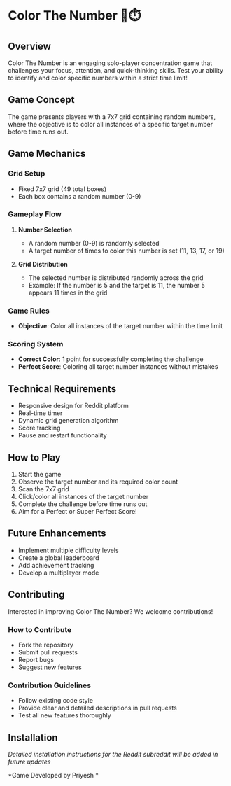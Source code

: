 # Color The Number 🎲⏱️

## Overview

Color The Number is an engaging solo-player concentration game that challenges your focus, attention, and quick-thinking skills. Test your ability to identify and color specific numbers within a strict time limit!

## Game Concept

The game presents players with a 7x7 grid containing random numbers, where the objective is to color all instances of a specific target number before time runs out.

## Game Mechanics

### Grid Setup
- Fixed 7x7 grid (49 total boxes)
- Each box contains a random number (0-9)

### Gameplay Flow
1. **Number Selection**
   - A random number (0-9) is randomly selected
   - A target number of times to color this number is set (11, 13, 17, or 19)

2. **Grid Distribution**
   - The selected number is distributed randomly across the grid
   - Example: If the number is 5 and the target is 11, the number 5 appears 11 times in the grid

### Game Rules
- **Objective**: Color all instances of the target number within the time limit

### Scoring System
- **Correct Color**: 1 point for successfully completing the challenge
- **Perfect Score**: Coloring all target number instances without mistakes

## Technical Requirements
- Responsive design for Reddit platform
- Real-time timer
- Dynamic grid generation algorithm
- Score tracking
- Pause and restart functionality

## How to Play
1. Start the game
2. Observe the target number and its required color count
3. Scan the 7x7 grid
4. Click/color all instances of the target number
5. Complete the challenge before time runs out
6. Aim for a Perfect or Super Perfect Score!

## Future Enhancements
- Implement multiple difficulty levels
- Create a global leaderboard
- Add achievement tracking
- Develop a multiplayer mode

## Contributing
Interested in improving Color The Number? We welcome contributions!

### How to Contribute
- Fork the repository
- Submit pull requests
- Report bugs
- Suggest new features

### Contribution Guidelines
- Follow existing code style
- Provide clear and detailed descriptions in pull requests
- Test all new features thoroughly

## Installation
*Detailed installation instructions for the Reddit subreddit will be added in future updates*


*Game Developed by Priyesh *